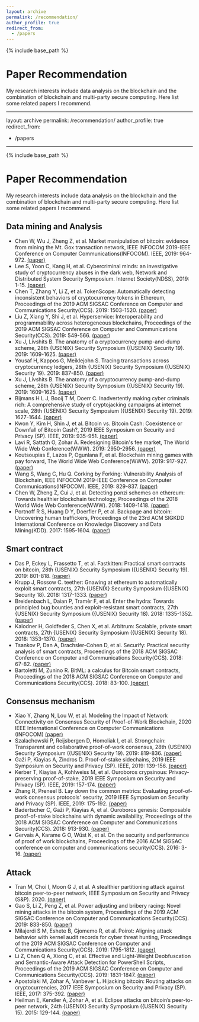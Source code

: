 ```yaml
---
layout: archive
permalink: /recommendation/
author_profile: true
redirect_from:
  - /papers
---
```


{% include base_path %}

Paper Recommendation
======
My research interests include data analysis on the blockchain and the combination of blockchain and multi-party secure computing. Here list some related papers I recommend.

---
layout: archive
permalink: /recommendation/
author_profile: true
redirect_from:
  - /papers
---

{% include base_path %}

Paper Recommendation
======
My research interests include data analysis on the blockchain and the combination of blockchain and multi-party secure computing. Here list some related papers I recommend.

## Data mining and Analysis
* Chen W, Wu J, Zheng Z, et al. Market manipulation of bitcoin: evidence from mining the Mt. Gox transaction network, IEEE INFOCOM 2019-IEEE Conference on Computer Communications(INFOCOM). IEEE, 2019: 964-972. [(paper)](https://ieeexplore.ieee.org/abstract/document/8737364)
* Lee S, Yoon C, Kang H, et al. Cybercriminal minds: an investigative study of cryptocurrency abuses in the dark web, Network and Distributed System Security Symposium. Internet Society(NDSS), 2019: 1-15. [(paper)](https://koasas.kaist.ac.kr/handle/10203/262189)
* Chen T, Zhang Y, Li Z, et al. TokenScope: Automatically detecting inconsistent behaviors of cryptocurrency tokens in Ethereum, Proceedings of the 2019 ACM SIGSAC Conference on Computer and Communications Security(CCS). 2019: 1503-1520. [(paper)](https://dl.acm.org/doi/abs/10.1145/3319535.3345664)
* Liu Z, Xiang Y, Shi J, et al. Hyperservice: Interoperability and programmability across heterogeneous blockchains, Proceedings of the 2019 ACM SIGSAC Conference on Computer and Communications Security(CCS). 2019: 549-566. [(paper)](https://dl.acm.org/doi/abs/10.1145/3319535.3355503)
* Xu J, Livshits B. The anatomy of a cryptocurrency pump-and-dump scheme, 28th {USENIX} Security Symposium ({USENIX} Security 19). 2019: 1609-1625. [(paper)](https://www.usenix.org/conference/usenixsecurity19/presentation/xu-jiahua)
* Yousaf H, Kappos G, Meiklejohn S. Tracing transactions across cryptocurrency ledgers, 28th {USENIX} Security Symposium ({USENIX} Security 19). 2019: 837-850. [(paper)](https://www.usenix.org/conference/usenixsecurity19/presentation/yousaf)
* Xu J, Livshits B. The anatomy of a cryptocurrency pump-and-dump scheme, 28th {USENIX} Security Symposium ({USENIX} Security 19). 2019: 1609-1625. [(paper)](https://www.usenix.org/conference/usenixsecurity19/presentation/xu-jiahua)
* Bijmans H L J, Booij T M, Doerr C. Inadvertently making cyber criminals rich: A comprehensive study of cryptojacking campaigns at internet scale, 28th {USENIX} Security Symposium ({USENIX} Security 19). 2019: 1627-1644. [(paper)](https://www.usenix.org/conference/usenixsecurity19/presentation/bijmans)
* Kwon Y, Kim H, Shin J, et al. Bitcoin vs. Bitcoin Cash: Coexistence or Downfall of Bitcoin Cash?, 2019 IEEE Symposium on Security and Privacy (SP). IEEE, 2019: 935-951. [(paper)](https://ieeexplore.ieee.org/abstract/document/8835333/)
* Lavi R, Sattath O, Zohar A. Redesigning Bitcoin's fee market, The World Wide Web Conference(WWW). 2019: 2950-2956. [(paper)](https://dl.acm.org/doi/abs/10.1145/3308558.3313454)
* Koutsoupias E, Lazos P, Ogunlana F, et al. Blockchain mining games with pay forward, The World Wide Web Conference(WWW). 2019: 917-927. [(paper)](https://dl.acm.org/doi/abs/10.1145/3308558.3313740)
* Wang S, Wang C, Hu Q. Corking by Forking: Vulnerability Analysis of Blockchain, IEEE INFOCOM 2019-IEEE Conference on Computer Communications(INFOCOM). IEEE, 2019: 829-837. [(paper)](https://ieeexplore.ieee.org/abstract/document/8737490/)
* Chen W, Zheng Z, Cui J, et al. Detecting ponzi schemes on ethereum: Towards healthier blockchain technology, Proceedings of the 2018 World Wide Web Conference(WWW). 2018: 1409-1418. [(paper)](https://dl.acm.org/doi/abs/10.1145/3178876.3186046)
* Portnoff R S, Huang D Y, Doerfler P, et al. Backpage and bitcoin: Uncovering human traffickers, Proceedings of the 23rd ACM SIGKDD International Conference on Knowledge Discovery and Data Mining(KDD). 2017: 1595-1604. [(paper)](https://dl.acm.org/doi/abs/10.1145/3097983.3098082)
## Smart contract
* Das P, Eckey L, Frassetto T, et al. Fastkitten: Practical smart contracts on bitcoin, 28th {USENIX} Security Symposium ({USENIX} Security 19). 2019: 801-818. [(paper)](https://www.usenix.org/conference/usenixsecurity19/presentation/das)
* Krupp J, Rossow C. teether: Gnawing at ethereum to automatically exploit smart contracts, 27th {USENIX} Security Symposium ({USENIX} Security 18). 2018: 1317-1333. [(paper)](https://www.usenix.org/conference/usenixsecurity18/presentation/krupp)
* Breidenbach L, Daian P, Tramèr F, et al. Enter the hydra: Towards principled bug bounties and exploit-resistant smart contracts, 27th {USENIX} Security Symposium ({USENIX} Security 18). 2018: 1335-1352. [(paper)](https://www.usenix.org/conference/usenixsecurity18/presentation/breindenbach)
* Kalodner H, Goldfeder S, Chen X, et al. Arbitrum: Scalable, private smart contracts, 27th {USENIX} Security Symposium ({USENIX} Security 18). 2018: 1353-1370. [(paper)](https://www.usenix.org/conference/usenixsecurity18/presentation/kalodner)
* Tsankov P, Dan A, Drachsler-Cohen D, et al. Securify: Practical security analysis of smart contracts, Proceedings of the 2018 ACM SIGSAC Conference on Computer and Communications Security(CCS). 2018: 67-82. [(paper)](https://dl.acm.org/doi/abs/10.1145/3243734.3243780)
* Bartoletti M, Zunino R. BitML: a calculus for Bitcoin smart contracts, Proceedings of the 2018 ACM SIGSAC Conference on Computer and Communications Security(CCS). 2018: 83-100. [(paper)](https://dl.acm.org/doi/abs/10.1145/3243734.3243795)
## Consensus mechanism
* Xiao Y, Zhang N, Lou W, et al. Modeling the Impact of Network Connectivity on Consensus Security of Proof-of-Work Blockchain, 2020 IEEE International Conference on Computer Communications (INFOCOM) [(paper)](https://arxiv.org/abs/2002.08912)
* Szalachowski P, Reijsbergen D, Homoliak I, et al. Strongchain: Transparent and collaborative proof-of-work consensus, 28th {USENIX} Security Symposium ({USENIX} Security 19). 2019: 819-836. [(paper)](https://www.usenix.org/conference/usenixsecurity19/presentation/szalachowski)
* Gaži P, Kiayias A, Zindros D. Proof-of-stake sidechains, 2019 IEEE Symposium on Security and Privacy (SP). IEEE, 2019: 139-156. [(paper)](https://ieeexplore.ieee.org/abstract/document/8835275/)
* Kerber T, Kiayias A, Kohlweiss M, et al. Ouroboros crypsinous: Privacy-preserving proof-of-stake, 2019 IEEE Symposium on Security and Privacy (SP). IEEE, 2019: 157-174. [(paper)](https://ieeexplore.ieee.org/abstract/document/8835272/)
* Zhang R, Preneel B. Lay down the common metrics: Evaluating proof-of-work consensus protocols' security, 2019 IEEE Symposium on Security and Privacy (SP). IEEE, 2019: 175-192. [(paper)](https://ieeexplore.ieee.org/abstract/document/8835227/)
* Badertscher C, Gaži P, Kiayias A, et al. Ouroboros genesis: Composable proof-of-stake blockchains with dynamic availability, Proceedings of the 2018 ACM SIGSAC Conference on Computer and Communications Security(CCS). 2018: 913-930. [(paper)](https://dl.acm.org/doi/abs/10.1145/3243734.3243848)
* Gervais A, Karame G O, Wüst K, et al. On the security and performance of proof of work blockchains, Proceedings of the 2016 ACM SIGSAC conference on computer and communications security(CCS). 2016: 3-16. [(paper)](https://dl.acm.org/doi/abs/10.1145/2976749.2978341)
## Attack
* Tran M, Choi I, Moon G J, et al. A stealthier partitioning attack against bitcoin peer-to-peer network, IEEE Symposium on Security and Privacy (S&P). 2020. [(paper)](https://www.comp.nus.edu.sg/~kangms/papers/erebus-attack.pdf)
* Gao S, Li Z, Peng Z, et al. Power adjusting and bribery racing: Novel mining attacks in the bitcoin system, Proceedings of the 2019 ACM SIGSAC Conference on Computer and Communications Security(CCS). 2019: 833-850. [(paper)](https://dl.acm.org/doi/abs/10.1145/3319535.3354203)
* Milajerdi S M, Eshete B, Gjomemo R, et al. Poirot: Aligning attack behavior with kernel audit records for cyber threat hunting, Proceedings of the 2019 ACM SIGSAC Conference on Computer and Communications Security(CCS). 2019: 1795-1812. [(paper)](https://dl.acm.org/doi/abs/10.1145/3319535.3363217)
* Li Z, Chen Q A, Xiong C, et al. Effective and Light-Weight Deobfuscation and Semantic-Aware Attack Detection for PowerShell Scripts, Proceedings of the 2019 ACM SIGSAC Conference on Computer and Communications Security(CCS). 2019: 1831-1847. [(paper)](https://dl.acm.org/doi/abs/10.1145/3319535.3363187)
* Apostolaki M, Zohar A, Vanbever L. Hijacking bitcoin: Routing attacks on cryptocurrencies, 2017 IEEE Symposium on Security and Privacy (SP). IEEE, 2017: 375-392. [(paper)](https://ieeexplore.ieee.org/abstract/document/7958588/)
* Heilman E, Kendler A, Zohar A, et al. Eclipse attacks on bitcoin’s peer-to-peer network, 24th {USENIX} Security Symposium ({USENIX} Security 15). 2015: 129-144. [(paper)](https://www.usenix.org/conference/usenixsecurity15/technical-sessions/presentation/heilman)


